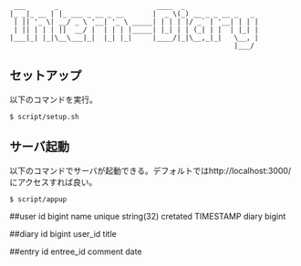 ```
 ___       _                        ____  _                  
|_ _|_ __ | |_ ___ _ __ _ __       |  _ \(_) __ _ _ __ _   _ 
 | || '_ \| __/ _ \ '__| '_ \ _____| | | | |/ _` | '__| | | |
 | || | | | ||  __/ |  | | | |_____| |_| | | (_| | |  | |_| |
|___|_| |_|\__\___|_|  |_| |_|     |____/|_|\__,_|_|   \__, |
                                                       |___/ 
```

## セットアップ
以下のコマンドを実行。
```
$ script/setup.sh
```

## サーバ起動
以下のコマンドでサーバが起動できる。デフォルトではhttp://localhost:3000/ にアクセスすれば良い。
```
$ script/appup
```

##user
	id bigint
	name unique string(32)
	cretated TIMESTAMP
	diary bigint 
	

##diary
	id bigint
	user_id
	title 

##entry
	id
	entree_id
	comment
	date
	
